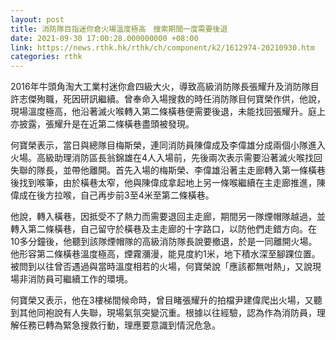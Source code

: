 ```yaml
---
layout: post
title: 消防隊目指迷你倉火場溫度極高　搜索期間一度需要後退
date: 2021-09-30 17:00:28.000000000 +08:00
link: https://news.rthk.hk/rthk/ch/component/k2/1612974-20210930.htm
categories: rthk
---
```


2016年牛頭角淘大工業村迷你倉四級大火，導致高級消防隊長張耀升及消防隊目許志傑殉職，死因研訊繼續。曾奉命入場搜救的時任消防隊目何寶榮作供，他說，現場溫度極高，他沿著滅火喉轉入第二條橫巷便需要後退，未能找回張耀升。庭上亦披露，張耀升是在近第二條橫巷盡頭被發現。

何寶榮表示，當日與總隊目梅斯榮，連同消防員陳偉成及李偉雄分成兩個小隊進入火場。高級助理消防區長翁錦雄在4人入場前，先後兩次表示需要沿著滅火喉找回失聯的隊長，並帶他離開。首先入場的梅斯榮、李偉雄沿著主走廊轉入第一條橫巷後找到喉筆，由於橫巷太窄，他與陳偉成拿起地上另一條喉繼續在主走廊推進，陳偉成在後方拉喉，自己再步前3至4米至第二條橫巷。

他說，轉入橫巷，因抵受不了熱力而需要退回主走廊，期間另一隊煙帽隊越過，並轉入第二條橫巷，自己留守於橫巷及主走廊的十字路口，以防他們走錯方向。在10多分鐘後，他聽到該隊煙帽隊的高級消防隊長說要撤退，於是一同離開火場。他形容第二條橫巷溫度極高，煙霧瀰漫，能見度約1米，地下積水深至腳踝位置。被問到以往曾否遇過與當時溫度相若的火場，何寶榮說「應該都無咁熱」，又說現場非消防員可繼續工作的環境。

何寶榮又表示，他在3樓梯間候命時，曾目睹張耀升的拍檔尹建偉爬出火場，又聽到其他同袍說有人失聯，現場氣氛突變沉重。根據以往經驗，認為作為消防員，理解任務已轉為緊急搜救行動，理應要意識到情況危急。
